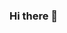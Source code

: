 ### Hi there 👋
<!--

![Anurag's GitHub stats](https://github-readme-stats.vercel.app/api?username=pablo-cettour&show_icons=true&count_private=true)

[![Top Langs](https://github-readme-stats.vercel.app/api/top-langs/?username=pablo-cettour&count_private=true)](https://github.com/anuraghazra/github-readme-stats)



**pablo-cettour/pablo-cettour** is a ✨ _special_ ✨ repository because its `README.md` (this file) appears on your GitHub profile.

Here are some ideas to get you started:

- 🔭 I’m currently working on ...
- 🌱 I’m currently learning ...
- 👯 I’m looking to collaborate on ...
- 🤔 I’m looking for help with ...
- 💬 Ask me about ...
- 📫 How to reach me: ...
- 😄 Pronouns: ...
- ⚡ Fun fact: ...

![Anurag's GitHub stats](https://github-readme-stats.vercel.app/api?username=pablo-cettour&show_icons=true&count_private=true)

[![Top Langs](https://github-readme-stats.vercel.app/api/top-langs/?username=pablo-cettour&count_private=true)](https://github.com/anuraghazra/github-readme-stats)

-->

